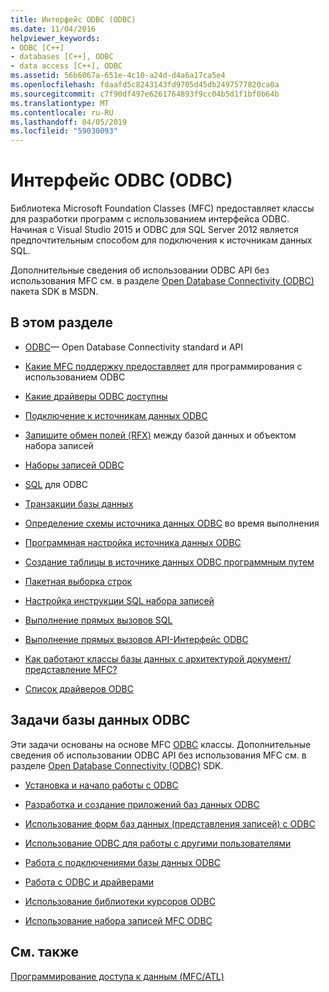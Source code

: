 ```yaml
---
title: Интерфейс ODBC (ODBC)
ms.date: 11/04/2016
helpviewer_keywords:
- ODBC [C++]
- databases [C++], ODBC
- data access [C++], ODBC
ms.assetid: 56b6067a-651e-4c10-a24d-d4a6a17ca5e4
ms.openlocfilehash: fdaafd5c8243143fd9705d45db2497577820ca0a
ms.sourcegitcommit: c7f90df497e6261764893f9cc04b5d1f1bf0b64b
ms.translationtype: MT
ms.contentlocale: ru-RU
ms.lasthandoff: 04/05/2019
ms.locfileid: "59030093"
---
```

# <a name="open-database-connectivity-odbc"></a>Интерфейс ODBC (ODBC)

Библиотека Microsoft Foundation Classes (MFC) предоставляет классы для разработки программ с использованием интерфейса ODBC. Начиная с Visual Studio 2015 и ODBC для SQL Server 2012 является предпочтительным способом для подключения к источникам данных SQL.

Дополнительные сведения об использовании ODBC API без использования MFC см. в разделе [Open Database Connectivity (ODBC)](/sql/odbc/microsoft-open-database-connectivity-odbc) пакета SDK в MSDN.


## <a name="in-this-section"></a>В этом разделе

- [ODBC](odbc-basics.md)— Open Database Connectivity standard и API

- [Какие MFC поддержку предоставляет](odbc-and-mfc.md) для программирования с использованием ODBC

- [Какие драйверы ODBC доступны](odbc-driver-list.md)

- [Подключение к источникам данных ODBC](data-source-managing-connections-odbc.md)

- [Запишите обмен полей (RFX)](record-field-exchange-rfx.md) между базой данных и объектом набора записей

- [Наборы записей ODBC](recordset-odbc.md)

- [SQL](sql.md) для ODBC

- [Транзакции базы данных](transaction-odbc.md)

- [Определение схемы источника данных ODBC](data-source-determining-the-schema-of-the-data-source-odbc.md) во время выполнения

- [Программная настройка источника данных ODBC](data-source-programmatically-configuring-an-odbc-data-source.md)

- [Создание таблицы в источнике данных ODBC программным путем](data-source-programmatically-creating-a-table-in-an-odbc-data-source.md)

- [Пакетная выборка строк](recordset-fetching-records-in-bulk-odbc.md)

- [Настройка инструкции SQL набора записей](sql-customizing-your-recordsets-sql-statement-odbc.md)

- [Выполнение прямых вызовов SQL](sql-making-direct-sql-calls-odbc.md)

- [Выполнение прямых вызовов API-Интерфейс ODBC](odbc-calling-odbc-api-functions-directly.md)

- [Как работают классы базы данных с архитектурой документ/представление MFC?](working-with-documents-and-views.md)

- [Список драйверов ODBC](odbc-driver-list.md)

## <a name="odbc-database-tasks"></a>Задачи базы данных ODBC

Эти задачи основаны на основе MFC [ODBC](odbc-basics.md) классы. Дополнительные сведения об использовании ODBC API без использования MFC см. в разделе [Open Database Connectivity (ODBC)](/sql/odbc/microsoft-open-database-connectivity-odbc) SDK.

- [Установка и начало работы с ODBC](installing-and-getting-started-with-odbc.md)

- [Разработка и создание приложений баз данных ODBC](design-and-create-an-odbc-database-application.md)

- [Использование форм баз данных (представления записей) с ODBC](use-database-forms-record-views-with-odbc.md)

- [Использование ODBC для работы с другими пользователями](use-odbc-to-work-with-other-users.md)

- [Работа с подключениями базы данных ODBC](work-with-odbc-database-connections.md)

- [Работа с ODBC и драйверами](work-with-odbc-and-drivers.md)

- [Использование библиотеки курсоров ODBC](use-the-odbc-cursor-library.md)

- [Использование набора записей MFC ODBC](use-mfc-odbc-recordsets.md)

## <a name="see-also"></a>См. также

[Программирование доступа к данным (MFC/ATL)](../../data/data-access-programming-mfc-atl.md)